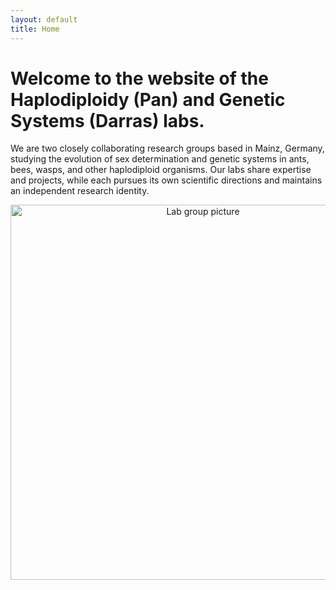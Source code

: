 ```yaml
---
layout: default
title: Home
---
```


# Welcome to the website of the Haplodiploidy (Pan) and Genetic Systems (Darras) labs.
We are two closely collaborating research groups based in Mainz, Germany, studying the evolution of sex determination and genetic systems in ants, bees, wasps, and other haplodiploid organisms. Our labs share expertise and projects, while each pursues its own scientific directions and maintains an independent research identity.

<p style="text-align:center;">
  <img src="{{ '/assets/images/lab-photo.png' | relative_url }}" alt="Lab group picture" style="width:600px; height:auto;">
</p>

